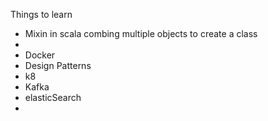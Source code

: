 Things to learn

* Mixin in scala combing multiple objects to create a class
*  
* Docker 
* Design Patterns
* k8
* Kafka
* elasticSearch
* 

